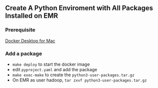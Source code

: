 ## Create A Python Enviroment with All Packages Installed on EMR

### Prerequisite

[Docker Desktop for Mac](https://www.docker.com/products/docker-desktop)

### Add a package

- `make deploy` to start the docker image
- edit `pyproject.yaml` and add the package
- `make exec-make` to create the `python3-user-packages.tar.gz`
- On EMR as user hadoop, `tar zxvf python3-user-packages.tar.gz`
